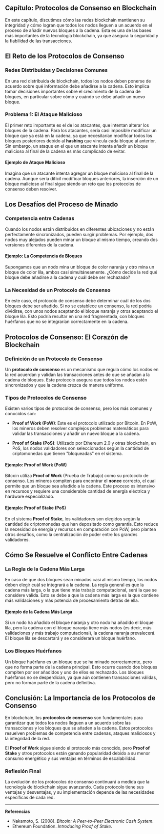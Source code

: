 
## **Capítulo: Protocolos de Consenso en Blockchain**

En este capítulo, discutimos cómo las redes blockchain mantienen su integridad y cómo logran que todos los nodos lleguen a un acuerdo en el proceso de añadir nuevos bloques a la cadena. Esta es una de las bases más importantes de la tecnología blockchain, ya que asegura la seguridad y la fiabilidad de las transacciones.

## **El Reto de los Protocolos de Consenso**

### **Redes Distribuidas y Decisiones Comunes**

En una red distribuida de blockchain, todos los nodos deben ponerse de acuerdo sobre qué información debe añadirse a la cadena. Esto implica tomar decisiones importantes sobre el crecimiento de la cadena de bloques, en particular sobre cómo y cuándo se debe añadir un nuevo bloque.

### **Problema 1: El Ataque Malicioso**

El primer reto importante es el de los atacantes, que intentan alterar los bloques de la cadena. Para los atacantes, sería casi imposible modificar un bloque que ya está en la cadena, ya que necesitarían modificar todos los bloques posteriores debido al **hashing** que vincula cada bloque al anterior. Sin embargo, un ataque en el que un atacante intenta añadir un bloque malicioso al final de la cadena es más complicado de evitar.

#### **Ejemplo de Ataque Malicioso**
Imagina que un atacante intenta agregar un bloque malicioso al final de la cadena. Aunque sería difícil modificar bloques anteriores, la inserción de un bloque malicioso al final sigue siendo un reto que los protocolos de consenso deben resolver.

## **Los Desafíos del Proceso de Minado**

### **Competencia entre Cadenas**

Cuando los nodos están distribuidos en diferentes ubicaciones y no están perfectamente sincronizados, pueden surgir problemas. Por ejemplo, dos nodos muy alejados pueden minar un bloque al mismo tiempo, creando dos versiones diferentes de la cadena.

#### **Ejemplo: La Competencia de Bloques**
Supongamos que un nodo mina un bloque de color naranja y otro mina un bloque de color lila, ambos casi simultáneamente. ¿Cómo decide la red qué bloque debe añadirse a la cadena y cuál debe ser rechazado?

### **La Necesidad de un Protocolo de Consenso**

En este caso, el protocolo de consenso debe determinar cuál de los dos bloques debe ser añadido. Si no se establece un consenso, la red podría dividirse, con unos nodos aceptando el bloque naranja y otros aceptando el bloque lila. Esto podría resultar en una red fragmentada, con bloques huérfanos que no se integrarían correctamente en la cadena.

## **Protocolos de Consenso: El Corazón de Blockchain**

### **Definición de un Protocolo de Consenso**

Un **protocolo de consenso** es un mecanismo que regula cómo los nodos en la red acuerdan y validan las transacciones antes de que se añadan a la cadena de bloques. Este protocolo asegura que todos los nodos estén sincronizados y que la cadena crezca de manera uniforme.

### **Tipos de Protocolos de Consenso**

Existen varios tipos de protocolos de consenso, pero los más comunes y conocidos son:

- **Proof of Work (PoW)**: Este es el protocolo utilizado por Bitcoin. En PoW, los mineros deben resolver complejos problemas matemáticos para validar las transacciones y añadir un nuevo bloque a la cadena.
  
- **Proof of Stake (PoS)**: Utilizado por Ethereum 2.0 y otras blockchain, en PoS, los nodos validadores son seleccionados según la cantidad de criptomonedas que tienen "bloqueadas" en el sistema.

#### **Ejemplo: Proof of Work (PoW)**
Bitcoin utiliza **Proof of Work** (Prueba de Trabajo) como su protocolo de consenso. Los mineros compiten para encontrar el **nonce** correcto, el cual permite que un bloque sea añadido a la cadena. Este proceso es intensivo en recursos y requiere una considerable cantidad de energía eléctrica y hardware especializado.

#### **Ejemplo: Proof of Stake (PoS)**
En el sistema **Proof of Stake**, los validadores son elegidos según la cantidad de criptomonedas que han depositado como garantía. Esto reduce la necesidad de energía y recursos en comparación con PoW, pero plantea otros desafíos, como la centralización de poder entre los grandes validadores.

## **Cómo Se Resuelve el Conflicto Entre Cadenas**

### **La Regla de la Cadena Más Larga**

En caso de que dos bloques sean minados casi al mismo tiempo, los nodos deben elegir cuál se integrará a la cadena. La regla general es que la cadena más larga, o la que tiene más trabajo computacional, será la que se considere válida. Esto se debe a que la cadena más larga es la que contiene más validaciones y más potencia de procesamiento detrás de ella.

#### **Ejemplo de la Cadena Más Larga**
Si un nodo ha añadido el bloque naranja y otro nodo ha añadido el bloque lila, pero la cadena con el bloque naranja tiene más nodos (es decir, más validaciones y más trabajo computacional), la cadena naranja prevalecerá. El bloque lila se descartará y se considerará un bloque huérfano.

### **Los Bloques Huérfanos**

Un bloque huérfano es un bloque que se ha minado correctamente, pero que no forma parte de la cadena principal. Esto ocurre cuando dos bloques compiten por ser añadidos y uno de ellos es rechazado. Los bloques huérfanos no se desperdician, ya que aún contienen transacciones válidas, pero no forman parte de la cadena definitiva.

## **Conclusión: La Importancia de los Protocolos de Consenso**

En blockchain, los **protocolos de consenso** son fundamentales para garantizar que todos los nodos lleguen a un acuerdo sobre las transacciones y los bloques que se añaden a la cadena. Estos protocolos resuelven problemas de competencia entre cadenas, ataques maliciosos y la integridad de la red.

El **Proof of Work** sigue siendo el protocolo más conocido, pero **Proof of Stake** y otros protocolos están ganando popularidad debido a su menor consumo energético y sus ventajas en términos de escalabilidad.

### **Reflexión Final**

La evolución de los protocolos de consenso continuará a medida que la tecnología de blockchain sigue avanzando. Cada protocolo tiene sus ventajas y desventajas, y su implementación depende de las necesidades específicas de cada red.

---

**Referencias**

- Nakamoto, S. (2008). *Bitcoin: A Peer-to-Peer Electronic Cash System*.
- Ethereum Foundation. *Introducing Proof of Stake*.  
